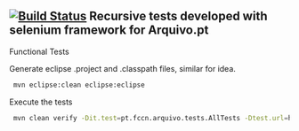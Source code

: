 [![Build Status](https://saucelabs.com/browser-matrix/ArquivoPT.svg)](https://saucelabs.com/beta/builds/c25e444f9a6d4f819edb221b63afb720)
Recursive tests developed with selenium framework for Arquivo.pt
---------------

Functional Tests


 Generate eclipse .project and .classpath files, similar for idea.
```bash
 mvn eclipse:clean eclipse:eclipse
```

Execute the tests
```bash
 mvn clean verify -Dit.test=pt.fccn.arquivo.tests.AllTests -Dtest.url=https://preprod.arquivo.pt -Dremote.saucelabs.user=xxxx -Dremote.saucelabs.key=xxxxxxxx-xxxx-xxxx-xxxx-xxxxxxxxxxxx -Dtest.resolution=1280x1024
```
